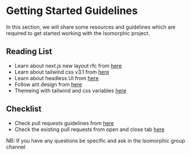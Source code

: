 # Getting Started Guidelines

In this section, we will share some resources and guidelines which are required to get started working with the Isomorphic project.

## Reading List

- Learn about next.js new layout rfc from [here](https://nextjs.org/blog/layouts-rfc)
- Learn about tailwind css v3.1 from [here](https://tailwindcss.com/blog/tailwindcss-v3-1)
- Learn about headless UI from [here](https://headlessui.com/)
- Follow ant design from [here](https://ant.design/)
- Themeing with tailwind and css variables [here](https://www.youtube.com/watch?v=MAtaT8BZEAo)

## Checklist

- Check pull requests guidelines from [here](https://github.com/RedQ/isomorphic-furyroad/blob/main/docs/pull-request-guidelines.md)
- Check the existing pull requests from open and close tab [here](https://github.com/RedQ/isomorphic-furyroad/pulls)

NB: If you have any questions be specific and ask in the Isomorphic group channel
